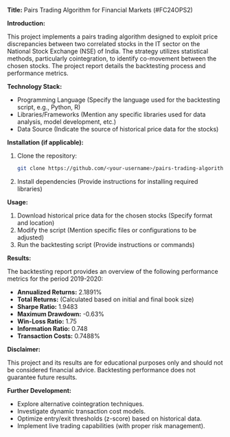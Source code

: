 **Title:** Pairs Trading Algorithm for Financial Markets (#FC24OPS2)

**Introduction:**

This project implements a pairs trading algorithm designed to exploit price discrepancies between two correlated stocks in the IT sector on the National Stock Exchange (NSE) of India. The strategy utilizes statistical methods, particularly cointegration, to identify co-movement between the chosen stocks. The project report details the backtesting process and performance metrics.

**Technology Stack:**

* Programming Language (Specify the language used for the backtesting script, e.g., Python, R)
* Libraries/Frameworks (Mention any specific libraries used for data analysis, model development, etc.)
* Data Source (Indicate the source of historical price data for the stocks)

**Installation (if applicable):**

1. Clone the repository:
   ```bash
   git clone https://github.com/<your-username>/pairs-trading-algorithm.git
   ```
2. Install dependencies (Provide instructions for installing required libraries)

**Usage:**

1. Download historical price data for the chosen stocks (Specify format and location)
2. Modify the script (Mention specific files or configurations to be adjusted)
3. Run the backtesting script (Provide instructions or commands)

**Results:**

The backtesting report provides an overview of the following performance metrics for the period 2019-2020:

* **Annualized Returns:** 2.1891%
* **Total Returns:** (Calculated based on initial and final book size)
* **Sharpe Ratio:** 1.9483
* **Maximum Drawdown:** -0.63%
* **Win-Loss Ratio:** 1.75
* **Information Ratio:** 0.748
* **Transaction Costs:** 0.7488%

**Disclaimer:**

This project and its results are for educational purposes only and should not be considered financial advice. Backtesting performance does not guarantee future results.

**Further Development:**

* Explore alternative cointegration techniques.
* Investigate dynamic transaction cost models.
* Optimize entry/exit thresholds (z-score) based on historical data.
* Implement live trading capabilities (with proper risk management).

